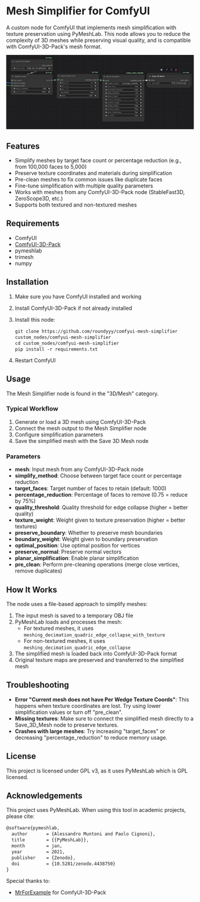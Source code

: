 # Mesh Simplifier for ComfyUI

A custom node for ComfyUI that implements mesh simplification with texture preservation using PyMeshLab. This node allows you to reduce the complexity of 3D meshes while preserving visual quality, and is compatible with ComfyUI-3D-Pack's mesh format.

![Mesh Simplification Example](images/example.jpg)

## Features

- Simplify meshes by target face count or percentage reduction (e.g., from 100,000 faces to 5,000)
- Preserve texture coordinates and materials during simplification
- Pre-clean meshes to fix common issues like duplicate faces
- Fine-tune simplification with multiple quality parameters
- Works with meshes from any ComfyUI-3D-Pack node (StableFast3D, ZeroScope3D, etc.)
- Supports both textured and non-textured meshes

## Requirements

- ComfyUI
- [ComfyUI-3D-Pack](https://github.com/MrForExample/ComfyUI-3D-Pack)
- pymeshlab
- trimesh
- numpy

## Installation

1. Make sure you have ComfyUI installed and working
2. Install ComfyUI-3D-Pack if not already installed

3. Install this node:
   ```
   git clone https://github.com/roundyyy/comfyui-mesh-simplifier custom_nodes/comfyui-mesh-simplifier
   cd custom_nodes/comfyui-mesh-simplifier
   pip install -r requirements.txt
   ```
4. Restart ComfyUI

## Usage

The Mesh Simplifier node is found in the "3D/Mesh" category.

### Typical Workflow

1. Generate or load a 3D mesh using ComfyUI-3D-Pack
2. Connect the mesh output to the Mesh Simplifier node
3. Configure simplification parameters
4. Save the simplified mesh with the Save 3D Mesh node

### Parameters

- **mesh**: Input mesh from any ComfyUI-3D-Pack node
- **simplify_method**: Choose between target face count or percentage reduction
- **target_faces**: Target number of faces to retain (default: 1000)
- **percentage_reduction**: Percentage of faces to remove (0.75 = reduce by 75%)
- **quality_threshold**: Quality threshold for edge collapse (higher = better quality)
- **texture_weight**: Weight given to texture preservation (higher = better textures)
- **preserve_boundary**: Whether to preserve mesh boundaries
- **boundary_weight**: Weight given to boundary preservation
- **optimal_position**: Use optimal position for vertices
- **preserve_normal**: Preserve normal vectors
- **planar_simplification**: Enable planar simplification
- **pre_clean**: Perform pre-cleaning operations (merge close vertices, remove duplicates)





## How It Works

The node uses a file-based approach to simplify meshes:

1. The input mesh is saved to a temporary OBJ file
2. PyMeshLab loads and processes the mesh:
   - For textured meshes, it uses `meshing_decimation_quadric_edge_collapse_with_texture`
   - For non-textured meshes, it uses `meshing_decimation_quadric_edge_collapse`
3. The simplified mesh is loaded back into ComfyUI-3D-Pack format
4. Original texture maps are preserved and transferred to the simplified mesh

## Troubleshooting

- **Error "Current mesh does not have Per Wedge Texture Coords"**: This happens when texture coordinates are lost. Try using lower simplification values or turn off "pre_clean".
- **Missing textures**: Make sure to connect the simplified mesh directly to a Save_3D_Mesh node to preserve textures.
- **Crashes with large meshes**: Try increasing "target_faces" or decreasing "percentage_reduction" to reduce memory usage.

## License

This project is licensed under GPL v3, as it uses PyMeshLab which is GPL licensed.

## Acknowledgements

This project uses PyMeshLab. When using this tool in academic projects, please cite:

```
@software{pymeshlab,
  author       = {Alessandro Muntoni and Paolo Cignoni},
  title        = {{PyMeshLab}},
  month        = jan,
  year         = 2021,
  publisher    = {Zenodo},
  doi          = {10.5281/zenodo.4438750}
}
```

Special thanks to:
- [MrForExample](https://github.com/MrForExample) for ComfyUI-3D-Pack
